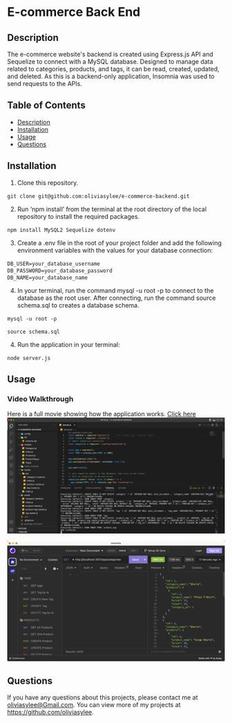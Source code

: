 # E-commerce Back End
## Description
The e-commerce website's backend is created using Express.js API and Sequelize to connect with a MySQL database. Designed to manage data related to categories, products, and tags, it can be read, created, updated, and deleted. As this is a backend-only application, Insomnia was used to send requests to the APIs.

## Table of Contents
- [Description](#Description)
- [Installation](#Installation)
- [Usage](#Usage)
- [Questions](#Questions)
## Installation
1. Clone this repository.
```
git clone git@github.com:oliviasylee/e-commerce-backend.git
```

2. Run ‘npm install’ from the terminal at the root directory of the local repository to install the required packages.
```
npm install MySQL2 Sequelize dotenv
```

3. Create a .env file in the root of your project folder and add the following environment variables with the values for your database connection:
```
DB_USER=your_database_username
DB_PASSWORD=your_database_password
DB_NAME=your_database_name
```

4. In your terminal, run the command mysql -u root -p to connect to the database as the root user. After connecting, run the command source schema.sql to creates a database schema.
```
mysql -u root -p
```
```
source schema.sql
```

4. Run the application in your terminal:
```
node server.js
```
## Usage
### Video Walkthrough
Here is a full movie showing how the application works. [Click here](https://drive.google.com/file/d/1WcRb_u0YjH0qHKtDX2OJLCkE0BRcAFZM/view) <br>
[![preview](images/e-commerce-backend-screenshot2.png)](https://drive.google.com/file/d/1WcRb_u0YjH0qHKtDX2OJLCkE0BRcAFZM/view)

[![e-commerce-backend-screenshot](images/e-commerce-backend-screenshot.png)](https://github.com/oliviasylee/employee-tracker)

## Questions
If you have any questions about this projects, please contact me at oliviasylee@Gmail.com. You can view more of my projects at https://github.com/oliviasylee.